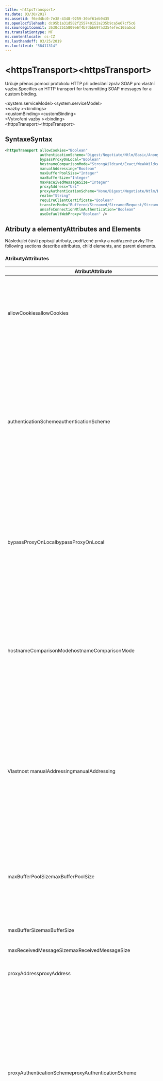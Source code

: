 ```yaml
---
title: <httpsTransport>
ms.date: 03/30/2017
ms.assetid: f6ed4bc0-7e38-4348-9259-30bf61eb9435
ms.openlocfilehash: dc95b1a31d582f255740152a235b9ca5e67cf5c6
ms.sourcegitcommit: 3630c2515809e6f4b7dbb697a3354efec105a5cd
ms.translationtype: MT
ms.contentlocale: cs-CZ
ms.lasthandoff: 03/25/2019
ms.locfileid: "58411314"
---
```

# <a name="httpstransport"></a><span data-ttu-id="9f651-101">\<httpsTransport></span><span class="sxs-lookup"><span data-stu-id="9f651-101">\<httpsTransport></span></span>
<span data-ttu-id="9f651-102">Určuje přenos pomocí protokolu HTTP při odesílání zpráv SOAP pro vlastní vazbu.</span><span class="sxs-lookup"><span data-stu-id="9f651-102">Specifies an HTTP transport for transmitting SOAP messages for a custom binding.</span></span>  
  
 <span data-ttu-id="9f651-103">\<system.serviceModel></span><span class="sxs-lookup"><span data-stu-id="9f651-103">\<system.serviceModel></span></span>  
<span data-ttu-id="9f651-104">\<vazby ></span><span class="sxs-lookup"><span data-stu-id="9f651-104">\<bindings></span></span>  
<span data-ttu-id="9f651-105">\<customBinding></span><span class="sxs-lookup"><span data-stu-id="9f651-105">\<customBinding></span></span>  
<span data-ttu-id="9f651-106">\<Vytvoření vazby ></span><span class="sxs-lookup"><span data-stu-id="9f651-106">\<binding></span></span>  
<span data-ttu-id="9f651-107">\<httpsTransport></span><span class="sxs-lookup"><span data-stu-id="9f651-107">\<httpsTransport></span></span>  
  
## <a name="syntax"></a><span data-ttu-id="9f651-108">Syntaxe</span><span class="sxs-lookup"><span data-stu-id="9f651-108">Syntax</span></span>  
  
```xml  
<httpsTransport allowCookies="Boolean"
                authenticationScheme="Digest/Negotiate/Ntlm/Basic/Anonymous"
                bypassProxyOnLocal="Boolean"
                hostnameComparisonMode="StrongWildcard/Exact/WeakWildcard"
                manualAddressing="Boolean"
                maxBufferPoolSize="Integer"
                maxBufferSize="Integer"
                maxReceivedMessageSize="Integer"
                proxyAddress="Uri"
                proxyAuthenticationScheme="None/Digest/Negotiate/Ntlm/Basic/Anonymous"
                realm="String"
                requireClientCertificate="Boolean"
                transferMode="Buffered/Streamed/StreamedRequest/StreamedResponse"
                unsafeConnectionNtlmAuthentication="Boolean"
                useDefaultWebProxy="Boolean" />
```  
  
## <a name="attributes-and-elements"></a><span data-ttu-id="9f651-109">Atributy a elementy</span><span class="sxs-lookup"><span data-stu-id="9f651-109">Attributes and Elements</span></span>  
 <span data-ttu-id="9f651-110">Následující části popisují atributy, podřízené prvky a nadřazené prvky.</span><span class="sxs-lookup"><span data-stu-id="9f651-110">The following sections describe attributes, child elements, and parent elements.</span></span>  
  
### <a name="attributes"></a><span data-ttu-id="9f651-111">Atributy</span><span class="sxs-lookup"><span data-stu-id="9f651-111">Attributes</span></span>  
  
|<span data-ttu-id="9f651-112">Atribut</span><span class="sxs-lookup"><span data-stu-id="9f651-112">Attribute</span></span>|<span data-ttu-id="9f651-113">Popis</span><span class="sxs-lookup"><span data-stu-id="9f651-113">Description</span></span>|  
|---------------|-----------------|  
|<span data-ttu-id="9f651-114">allowCookies</span><span class="sxs-lookup"><span data-stu-id="9f651-114">allowCookies</span></span>|<span data-ttu-id="9f651-115">Logická hodnota určující, zda klient přijímá soubory cookie a šíří je v budoucích požadavcích.</span><span class="sxs-lookup"><span data-stu-id="9f651-115">A Boolean value that specifies whether the client accepts cookies and propagates them on future requests.</span></span> <span data-ttu-id="9f651-116">Výchozí hodnota je `false`.</span><span class="sxs-lookup"><span data-stu-id="9f651-116">The default is `false`.</span></span><br /><br /> <span data-ttu-id="9f651-117">Tento atribut lze použít při interakci s ASMX webovými službami, které používají soubory cookie.</span><span class="sxs-lookup"><span data-stu-id="9f651-117">You can use this attribute when you interact with ASMX Web services that use cookies.</span></span> <span data-ttu-id="9f651-118">Tímto způsobem máte jistotu, že soubory cookie vrácený ze serveru se automaticky zkopírují do všechny budoucí požadavky za danou službu.</span><span class="sxs-lookup"><span data-stu-id="9f651-118">In this way, you can be sure that the cookies returned from the server are automatically copied to all future client requests for that service.</span></span>|  
|<span data-ttu-id="9f651-119">authenticationScheme</span><span class="sxs-lookup"><span data-stu-id="9f651-119">authenticationScheme</span></span>|<span data-ttu-id="9f651-120">Určuje protokol použitý pro ověřování požadavků klientů, jenž jsou zpracovány při naslouchání protokolu HTTP.</span><span class="sxs-lookup"><span data-stu-id="9f651-120">Specifies the protocol used to authenticate client requests being processed by an HTTP listener.</span></span> <span data-ttu-id="9f651-121">Platné hodnoty patří:</span><span class="sxs-lookup"><span data-stu-id="9f651-121">Valid values include the following:</span></span><br /><br /> <span data-ttu-id="9f651-122">-Algoritmus Digest: Určuje, ověřování hodnotou hash.</span><span class="sxs-lookup"><span data-stu-id="9f651-122">-   Digest: Specifies digest authentication.</span></span><br /><span data-ttu-id="9f651-123">-Vyjednat: Vyjednává s klientem nástroje k určení schéma ověřování.</span><span class="sxs-lookup"><span data-stu-id="9f651-123">-   Negotiate: Negotiates with the client to determine the authentication scheme.</span></span> <span data-ttu-id="9f651-124">Pokud klient i server podporovat protokol Kerberos, je použit. v opačném případě je použit protokol NTLM.</span><span class="sxs-lookup"><span data-stu-id="9f651-124">If both client and server support Kerberos, it is used; otherwise, NTLM is used.</span></span><br /><span data-ttu-id="9f651-125">– Protokol Ntlm: Určuje ověřování protokolem NTLM.</span><span class="sxs-lookup"><span data-stu-id="9f651-125">-   Ntlm: Specifies NTLM authentication.</span></span><br /><span data-ttu-id="9f651-126">-Základní: Určuje základní ověřování.</span><span class="sxs-lookup"><span data-stu-id="9f651-126">-   Basic: Specifies basic authentication.</span></span><br /><span data-ttu-id="9f651-127">-Anonymní: Určuje anonymní ověřování.</span><span class="sxs-lookup"><span data-stu-id="9f651-127">-   Anonymous: Specifies anonymous authentication.</span></span><br /><br /> <span data-ttu-id="9f651-128">Výchozí hodnota je Anonymous.</span><span class="sxs-lookup"><span data-stu-id="9f651-128">The default is Anonymous.</span></span> <span data-ttu-id="9f651-129">Tento atribut je typu <xref:System.Net.AuthenticationSchemes>.</span><span class="sxs-lookup"><span data-stu-id="9f651-129">This attribute is of type <xref:System.Net.AuthenticationSchemes>.</span></span> <span data-ttu-id="9f651-130">Tento atribut lze nastavit pouze jednou.</span><span class="sxs-lookup"><span data-stu-id="9f651-130">This attribute can only be set once.</span></span>|  
|<span data-ttu-id="9f651-131">bypassProxyOnLocal</span><span class="sxs-lookup"><span data-stu-id="9f651-131">bypassProxyOnLocal</span></span>|<span data-ttu-id="9f651-132">Logická hodnota určující, zda obejít proxy server pro místní adresy.</span><span class="sxs-lookup"><span data-stu-id="9f651-132">A Boolean value that indicates whether to bypass the proxy server for local addresses.</span></span> <span data-ttu-id="9f651-133">Výchozí hodnota je `false`.</span><span class="sxs-lookup"><span data-stu-id="9f651-133">The default is `false`.</span></span><br /><br /> <span data-ttu-id="9f651-134">Místní adresa je ten, který je v místní síti LAN nebo intranet.</span><span class="sxs-lookup"><span data-stu-id="9f651-134">A local address is one that is on the local LAN or intranet.</span></span><br /><br /> <span data-ttu-id="9f651-135">Pokud začíná adresu služby Windows Communication Foundation (WCF) vždy ignoruje proxy `http://localhost`.</span><span class="sxs-lookup"><span data-stu-id="9f651-135">Windows Communication Foundation (WCF) always ignores the proxy if the service address begins with `http://localhost`.</span></span><br /><br /> <span data-ttu-id="9f651-136">Pokud chcete klientům přejít přes proxy server, když mluvíme ke službám ve stejném počítači, se musí používat název hostitele místo localhost.</span><span class="sxs-lookup"><span data-stu-id="9f651-136">You should use the host name rather than localhost if you want clients to go through a proxy when talking to services on the same machine.</span></span>|  
|<span data-ttu-id="9f651-137">hostnameComparisonMode</span><span class="sxs-lookup"><span data-stu-id="9f651-137">hostnameComparisonMode</span></span>|<span data-ttu-id="9f651-138">Určuje režim porovnání jména hostitele HTTP použít k analýze identifikátoru URI.</span><span class="sxs-lookup"><span data-stu-id="9f651-138">Specifies the HTTP hostname comparison mode used to parse URIs.</span></span> <span data-ttu-id="9f651-139">Platné hodnoty jsou,</span><span class="sxs-lookup"><span data-stu-id="9f651-139">Valid values are,</span></span><br /><br /> <span data-ttu-id="9f651-140">-StrongWildcard: ("+") odpovídá všechny možné názvy hostitelů v rámci zadané schéma, port a relativní identifikátor URI.</span><span class="sxs-lookup"><span data-stu-id="9f651-140">-   StrongWildcard: ("+") matches all possible hostnames in the context of the specified scheme, port and relative URI.</span></span><br /><span data-ttu-id="9f651-141">-Přesné: žádné zástupné znaky</span><span class="sxs-lookup"><span data-stu-id="9f651-141">-   Exact: no wildcards</span></span><br /><span data-ttu-id="9f651-142">-WeakWildcard: ("\*") shoduje s názvem všech možných hostitele v rámci zadané schéma, port a relativní UIR, nebyly explicitně odpovídající nebo mechanismem silný zástupný znak.</span><span class="sxs-lookup"><span data-stu-id="9f651-142">-   WeakWildcard: ("\*") matches all possible hostname in the context of the specified scheme, port and relative UIR that have not been matched explicitly or through the strong wildcard mechanism.</span></span><br /><br /> <span data-ttu-id="9f651-143">Výchozí hodnota je StrongWildcard.</span><span class="sxs-lookup"><span data-stu-id="9f651-143">The default is StrongWildcard.</span></span> <span data-ttu-id="9f651-144">Tento atribut je typu `System.ServiceModel.HostnameComparison`.</span><span class="sxs-lookup"><span data-stu-id="9f651-144">This attribute is of type `System.ServiceModel.HostnameComparison`.</span></span>|  
|<span data-ttu-id="9f651-145">Vlastnost manualAddressing</span><span class="sxs-lookup"><span data-stu-id="9f651-145">manualAddressing</span></span>|<span data-ttu-id="9f651-146">Logická hodnota, která umožňuje uživateli řídit adresování zpráv.</span><span class="sxs-lookup"><span data-stu-id="9f651-146">A Boolean value that enables the user to take control of message addressing.</span></span> <span data-ttu-id="9f651-147">Tato vlastnost se obvykle používá ve scénářích směrovače, kde aplikace určuje, který z nich několik cílů odeslat zprávu do.</span><span class="sxs-lookup"><span data-stu-id="9f651-147">This property is usually used in router scenarios, where the application determines which one of several destinations to send a message to.</span></span><br /><br /> <span data-ttu-id="9f651-148">Pokud je nastavena na `true`, kanál se předpokládá zprávu už nemá řešení a k němu nepřidává žádné další informace.</span><span class="sxs-lookup"><span data-stu-id="9f651-148">When set to `true`, the channel assumes the message has already been addressed and does not add any additional information to it.</span></span> <span data-ttu-id="9f651-149">Uživatel může pak Adresujte všechny zprávy jednotlivě.</span><span class="sxs-lookup"><span data-stu-id="9f651-149">The user can then address every message individually.</span></span><br /><br /> <span data-ttu-id="9f651-150">Pokud je nastavena na `false`, výchozího mechanismu adresování Windows Communication Foundation (WCF) automaticky vytvoří adresy pro všechny zprávy.</span><span class="sxs-lookup"><span data-stu-id="9f651-150">When set to `false`, the default Windows Communication Foundation (WCF) addressing mechanism automatically creates addresses for all messages.</span></span><br /><br /> <span data-ttu-id="9f651-151">Výchozí hodnota je `false`.</span><span class="sxs-lookup"><span data-stu-id="9f651-151">The default is `false`.</span></span>|  
|<span data-ttu-id="9f651-152">maxBufferPoolSize</span><span class="sxs-lookup"><span data-stu-id="9f651-152">maxBufferPoolSize</span></span>|<span data-ttu-id="9f651-153">Kladné celé číslo, které určuje maximální velikost fondu vyrovnávacích pamětí.</span><span class="sxs-lookup"><span data-stu-id="9f651-153">A positive integer that specifies the maximum size of the buffer pool.</span></span> <span data-ttu-id="9f651-154">Výchozí hodnota je 524288.</span><span class="sxs-lookup"><span data-stu-id="9f651-154">The default is 524288.</span></span><br /><br /> <span data-ttu-id="9f651-155">Mnoho částí WCF pomocí vyrovnávací paměti.</span><span class="sxs-lookup"><span data-stu-id="9f651-155">Many parts of WCF use buffers.</span></span> <span data-ttu-id="9f651-156">Vytváření a ničení pokaždé, když používají se vyrovnávací paměti je nákladné a uvolňování paměti pro vyrovnávací paměť je také náročné.</span><span class="sxs-lookup"><span data-stu-id="9f651-156">Creating and destroying buffers each time they are used is expensive, and garbage collection for buffers is also expensive.</span></span> <span data-ttu-id="9f651-157">S fondy vyrovnávací paměti může trvat vyrovnávací paměti z fondu, ho použít a vrátit do fondu, až budete hotovi.</span><span class="sxs-lookup"><span data-stu-id="9f651-157">With buffer pools, you can take a buffer from the pool, use it, and return it to the pool once you are done.</span></span> <span data-ttu-id="9f651-158">Proto je vyloučeno režie při vytváření a ničení vyrovnávací paměti.</span><span class="sxs-lookup"><span data-stu-id="9f651-158">Thus the overhead in creating and destroying buffers is avoided.</span></span>|  
|<span data-ttu-id="9f651-159">maxBufferSize</span><span class="sxs-lookup"><span data-stu-id="9f651-159">maxBufferSize</span></span>|<span data-ttu-id="9f651-160">Kladné celé číslo, které určuje maximální velikost vyrovnávací paměti.</span><span class="sxs-lookup"><span data-stu-id="9f651-160">A positive integer that specifies the maximum size of the buffer.</span></span> <span data-ttu-id="9f651-161">Výchozí hodnota je 524288</span><span class="sxs-lookup"><span data-stu-id="9f651-161">The default is 524288</span></span>|  
|<span data-ttu-id="9f651-162">maxReceivedMessageSize</span><span class="sxs-lookup"><span data-stu-id="9f651-162">maxReceivedMessageSize</span></span>|<span data-ttu-id="9f651-163">Kladné celé číslo, určující maximální povolenou velikost zprávy, která může být přijata.</span><span class="sxs-lookup"><span data-stu-id="9f651-163">A positive integer that specifies the maximum allowable message size that can be received.</span></span> <span data-ttu-id="9f651-164">Výchozí hodnota je 65536.</span><span class="sxs-lookup"><span data-stu-id="9f651-164">The default is 65536.</span></span>|  
|<span data-ttu-id="9f651-165">proxyAddress</span><span class="sxs-lookup"><span data-stu-id="9f651-165">proxyAddress</span></span>|<span data-ttu-id="9f651-166">Identifikátor URI, který určuje adresu proxy serveru HTTP.</span><span class="sxs-lookup"><span data-stu-id="9f651-166">A URI that specifies the address of the HTTP proxy.</span></span> <span data-ttu-id="9f651-167">Pokud `useSystemWebProxy` je `true`, toto nastavení musí být `null`.</span><span class="sxs-lookup"><span data-stu-id="9f651-167">If `useSystemWebProxy` is `true`, this setting must be `null`.</span></span> <span data-ttu-id="9f651-168">Výchozí hodnota je `null`.</span><span class="sxs-lookup"><span data-stu-id="9f651-168">The default is `null`.</span></span>|  
|<span data-ttu-id="9f651-169">proxyAuthenticationScheme</span><span class="sxs-lookup"><span data-stu-id="9f651-169">proxyAuthenticationScheme</span></span>|<span data-ttu-id="9f651-170">Určuje protokol použitý pro ověřování požadavků klientů zpracovávaných HTTP proxy.</span><span class="sxs-lookup"><span data-stu-id="9f651-170">Specifies the protocol used for authenticating client requests being processed by an HTTP proxy.</span></span> <span data-ttu-id="9f651-171">Platné hodnoty patří:</span><span class="sxs-lookup"><span data-stu-id="9f651-171">Valid values include the following:</span></span><br /><br /> <span data-ttu-id="9f651-172">-Žádný: Neprobíhá žádné ověřování.</span><span class="sxs-lookup"><span data-stu-id="9f651-172">-   None: No authentication is performed.</span></span><br /><span data-ttu-id="9f651-173">-Algoritmus Digest: Určuje, ověřování hodnotou hash.</span><span class="sxs-lookup"><span data-stu-id="9f651-173">-   Digest: Specifies digest authentication.</span></span><br /><span data-ttu-id="9f651-174">-Vyjednat: Vyjednává s klientem nástroje k určení schéma ověřování.</span><span class="sxs-lookup"><span data-stu-id="9f651-174">-   Negotiate: Negotiates with the client to determine the authentication scheme.</span></span> <span data-ttu-id="9f651-175">Pokud klient i server podporovat protokol Kerberos, je použit. v opačném případě je použit protokol NTLM.</span><span class="sxs-lookup"><span data-stu-id="9f651-175">If both client and server support Kerberos, it is used; otherwise, NTLM is used.</span></span><br /><span data-ttu-id="9f651-176">– Protokol Ntlm: Určuje ověřování protokolem NTLM.</span><span class="sxs-lookup"><span data-stu-id="9f651-176">-   Ntlm: Specifies NTLM authentication.</span></span><br /><span data-ttu-id="9f651-177">-Základní: Určuje základní ověřování.</span><span class="sxs-lookup"><span data-stu-id="9f651-177">-   Basic: Specifies basic authentication.</span></span><br /><span data-ttu-id="9f651-178">-Anonymní: Určuje anonymní ověřování.</span><span class="sxs-lookup"><span data-stu-id="9f651-178">-   Anonymous: Specifies anonymous authentication.</span></span><br /><br /> <span data-ttu-id="9f651-179">Výchozí hodnota je Anonymous.</span><span class="sxs-lookup"><span data-stu-id="9f651-179">The default is Anonymous.</span></span> <span data-ttu-id="9f651-180">Tento atribut je typu <xref:System.Net.AuthenticationSchemes>.</span><span class="sxs-lookup"><span data-stu-id="9f651-180">This attribute is of type <xref:System.Net.AuthenticationSchemes>.</span></span> <span data-ttu-id="9f651-181">Všimněte si, že <xref:System.Net.AuthenticationSchemes.IntegratedWindowsAuthentication?displayProperty=nameWithType> se nepodporuje.</span><span class="sxs-lookup"><span data-stu-id="9f651-181">Note that <xref:System.Net.AuthenticationSchemes.IntegratedWindowsAuthentication?displayProperty=nameWithType> is not supported.</span></span>|  
|<span data-ttu-id="9f651-182">Sféra</span><span class="sxs-lookup"><span data-stu-id="9f651-182">realm</span></span>|<span data-ttu-id="9f651-183">Řetězec určující sféru na serveru nebo proxy serveru.</span><span class="sxs-lookup"><span data-stu-id="9f651-183">A string that specifies the realm to use on the proxy/server.</span></span> <span data-ttu-id="9f651-184">Výchozí hodnota je prázdný řetězec.</span><span class="sxs-lookup"><span data-stu-id="9f651-184">The default is an empty string.</span></span><br /><br /> <span data-ttu-id="9f651-185">Servery používají sféry při vytváření oddílů chráněným prostředkům.</span><span class="sxs-lookup"><span data-stu-id="9f651-185">Servers use realms to partition protected resources.</span></span> <span data-ttu-id="9f651-186">Každý oddíl může mít vlastní databázi schéma a/nebo povolení ověřování.</span><span class="sxs-lookup"><span data-stu-id="9f651-186">Each partition can have its own authentication scheme and/or authorization database.</span></span> <span data-ttu-id="9f651-187">Sféry se používají pouze pro základní a ověřování algoritmem digest.</span><span class="sxs-lookup"><span data-stu-id="9f651-187">Realms are used only for basic and digest authentication.</span></span> <span data-ttu-id="9f651-188">Po klienta úspěšně ověřen, je platný pro všechny prostředky v danou sféru ověřování.</span><span class="sxs-lookup"><span data-stu-id="9f651-188">After a client successfully authenticates, the authentication is valid for all resources in a given realm.</span></span> <span data-ttu-id="9f651-189">Podrobný popis sféry, naleznete v tématu RFC 2617 na [IETF webu](https://www.ietf.org).</span><span class="sxs-lookup"><span data-stu-id="9f651-189">For a detailed description of realms, see RFC 2617 at the [IETF website](https://www.ietf.org).</span></span>|  
|<span data-ttu-id="9f651-190">requireClientCertificate</span><span class="sxs-lookup"><span data-stu-id="9f651-190">requireClientCertificate</span></span>|<span data-ttu-id="9f651-191">Logická hodnota určující, zda server vyžaduje od klienta klientský certifikát jako součást metody handshake HTTPS.</span><span class="sxs-lookup"><span data-stu-id="9f651-191">A Boolean value that specifies if the server requires the client to provide a client certificate as part of the HTTPS handshake.</span></span> <span data-ttu-id="9f651-192">Výchozí hodnota je `false`.</span><span class="sxs-lookup"><span data-stu-id="9f651-192">The default is `false`.</span></span>|  
|<span data-ttu-id="9f651-193">transferMode</span><span class="sxs-lookup"><span data-stu-id="9f651-193">transferMode</span></span>|<span data-ttu-id="9f651-194">Určuje, zda jsou zprávy ukládány do vyrovnávací paměti nebo prostřednictvím datového proudu nebo požadavek nebo odpověď.</span><span class="sxs-lookup"><span data-stu-id="9f651-194">Specifies whether messages are buffered or streamed or a request or response.</span></span> <span data-ttu-id="9f651-195">Platné hodnoty patří:</span><span class="sxs-lookup"><span data-stu-id="9f651-195">Valid values include the following:</span></span><br /><br /> <span data-ttu-id="9f651-196">-Ukládány do vyrovnávací paměti: Zprávy požadavků a odpovědí jsou ukládány do vyrovnávací paměti.</span><span class="sxs-lookup"><span data-stu-id="9f651-196">-   Buffered: The request and response messages are buffered.</span></span><br /><span data-ttu-id="9f651-197">-Streamování: Se streamují zprávy požadavků a odpovědí.</span><span class="sxs-lookup"><span data-stu-id="9f651-197">-   Streamed: The request and response messages are streamed.</span></span><br /><span data-ttu-id="9f651-198">-StreamedRequest: Zprávy s požadavkem je streamování a zprávy s odpovědí do vyrovnávací paměti.</span><span class="sxs-lookup"><span data-stu-id="9f651-198">-   StreamedRequest: The request message is streamed and the response message is buffered.</span></span><br /><span data-ttu-id="9f651-199">-StreamedResponse: Zpráva požadavku do vyrovnávací paměti a Streamovat zprávy s odpovědí.</span><span class="sxs-lookup"><span data-stu-id="9f651-199">-   StreamedResponse: The request message is buffered and the response message is streamed.</span></span><br /><br /> <span data-ttu-id="9f651-200">Výchozí hodnota je uložená do vyrovnávací paměti.</span><span class="sxs-lookup"><span data-stu-id="9f651-200">The default is Buffered.</span></span> <span data-ttu-id="9f651-201">Tento atribut je typu <xref:System.ServiceModel.TransferMode>.</span><span class="sxs-lookup"><span data-stu-id="9f651-201">This attribute is of type <xref:System.ServiceModel.TransferMode>.</span></span>|  
|<span data-ttu-id="9f651-202">unsafeConnectionNtlmAuthentication</span><span class="sxs-lookup"><span data-stu-id="9f651-202">unsafeConnectionNtlmAuthentication</span></span>|<span data-ttu-id="9f651-203">Logická hodnota určující, zda je na serveru povoleno nezabezpečené sdílení připojení.</span><span class="sxs-lookup"><span data-stu-id="9f651-203">A Boolean value that specifies whether Unsafe Connection Sharing is enabled on the server.</span></span> <span data-ttu-id="9f651-204">Výchozí hodnota je `false`.</span><span class="sxs-lookup"><span data-stu-id="9f651-204">The default is `false`.</span></span> <span data-ttu-id="9f651-205">Pokud je povoleno, ověřování protokolem NTLM se provádí jednou pro každé připojení TCP.</span><span class="sxs-lookup"><span data-stu-id="9f651-205">If enabled, NTLM authentication is performed once on each TCP connection.</span></span>|  
|<span data-ttu-id="9f651-206">useDefaultWebProxy</span><span class="sxs-lookup"><span data-stu-id="9f651-206">useDefaultWebProxy</span></span>|<span data-ttu-id="9f651-207">Logická hodnota, která určuje, jestli uživatelovo specifické nastavení jsou upřednostňována nastavení proxy pro celý počítač.</span><span class="sxs-lookup"><span data-stu-id="9f651-207">A Boolean value that specifies whether the machine-wide proxy settings are used rather than the user specific settings.</span></span> <span data-ttu-id="9f651-208">Výchozí hodnota je `true`.</span><span class="sxs-lookup"><span data-stu-id="9f651-208">The default is `true`.</span></span>|  
  
### <a name="child-elements"></a><span data-ttu-id="9f651-209">Podřízené elementy</span><span class="sxs-lookup"><span data-stu-id="9f651-209">Child Elements</span></span>  
 <span data-ttu-id="9f651-210">Žádné</span><span class="sxs-lookup"><span data-stu-id="9f651-210">None.</span></span>  
  
### <a name="parent-elements"></a><span data-ttu-id="9f651-211">Nadřazené elementy</span><span class="sxs-lookup"><span data-stu-id="9f651-211">Parent Elements</span></span>  
  
|<span data-ttu-id="9f651-212">Prvek</span><span class="sxs-lookup"><span data-stu-id="9f651-212">Element</span></span>|<span data-ttu-id="9f651-213">Popis</span><span class="sxs-lookup"><span data-stu-id="9f651-213">Description</span></span>|  
|-------------|-----------------|  
|[<span data-ttu-id="9f651-214">\<Vytvoření vazby ></span><span class="sxs-lookup"><span data-stu-id="9f651-214">\<binding></span></span>](../../../../../docs/framework/misc/binding.md)|<span data-ttu-id="9f651-215">Definuje všechny možnosti vázání pro vlastní vazbu.</span><span class="sxs-lookup"><span data-stu-id="9f651-215">Defines all binding capabilities of the custom binding.</span></span>|  
  
## <a name="remarks"></a><span data-ttu-id="9f651-216">Poznámky</span><span class="sxs-lookup"><span data-stu-id="9f651-216">Remarks</span></span>  
 <span data-ttu-id="9f651-217">`httpsTransport` Element je výchozí bod pro vytvoření vlastní vazby, který implementuje přenosový protokol HTTPS.</span><span class="sxs-lookup"><span data-stu-id="9f651-217">The `httpsTransport` element is the starting point for creating a custom binding that implements the HTTPS transport protocol.</span></span> <span data-ttu-id="9f651-218">HTTPS je primární přenosu používá pro účely zabezpečenou spolupráci.</span><span class="sxs-lookup"><span data-stu-id="9f651-218">HTTPS is the primary transport used for secure interoperability purposes.</span></span> <span data-ttu-id="9f651-219">HTTPS je podporována v Windows Communication Foundation (WCF) k zajištění interoperability s zásobníky jiné webové služby.</span><span class="sxs-lookup"><span data-stu-id="9f651-219">HTTPS is supported by the Windows Communication Foundation (WCF) to ensure interoperability with other Web services stacks.</span></span>  
  
## <a name="see-also"></a><span data-ttu-id="9f651-220">Viz také:</span><span class="sxs-lookup"><span data-stu-id="9f651-220">See also</span></span>
- <xref:System.ServiceModel.Configuration.HttpsTransportElement>
- <xref:System.ServiceModel.Channels.HttpsTransportBindingElement>
- <xref:System.ServiceModel.Channels.TransportBindingElement>
- <xref:System.ServiceModel.Channels.CustomBinding>
- [<span data-ttu-id="9f651-221">Přenosy</span><span class="sxs-lookup"><span data-stu-id="9f651-221">Transports</span></span>](../../../../../docs/framework/wcf/feature-details/transports.md)
- [<span data-ttu-id="9f651-222">Volba přenosu</span><span class="sxs-lookup"><span data-stu-id="9f651-222">Choosing a Transport</span></span>](../../../../../docs/framework/wcf/feature-details/choosing-a-transport.md)
- [<span data-ttu-id="9f651-223">Vazby</span><span class="sxs-lookup"><span data-stu-id="9f651-223">Bindings</span></span>](../../../../../docs/framework/wcf/bindings.md)
- [<span data-ttu-id="9f651-224">Rozšíření vazeb</span><span class="sxs-lookup"><span data-stu-id="9f651-224">Extending Bindings</span></span>](../../../../../docs/framework/wcf/extending/extending-bindings.md)
- [<span data-ttu-id="9f651-225">Vlastní vazby</span><span class="sxs-lookup"><span data-stu-id="9f651-225">Custom Bindings</span></span>](../../../../../docs/framework/wcf/extending/custom-bindings.md)
- [<span data-ttu-id="9f651-226">\<customBinding></span><span class="sxs-lookup"><span data-stu-id="9f651-226">\<customBinding></span></span>](../../../../../docs/framework/configure-apps/file-schema/wcf/custombinding.md)
